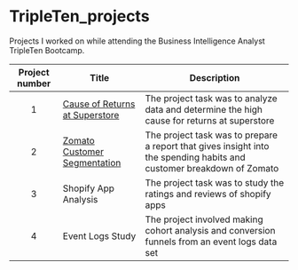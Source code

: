 # TripleTen_projects
Projects I worked on while attending the Business Intelligence Analyst TripleTen Bootcamp.


| Project number | Title | Description |
| :-----------: | ----------- |----------- |
| 1 | [Cause of Returns at Superstore](https://github.com/justyn-plaskon/Data_projects_TripleTen/tree/main/Cause%20of%20Returns%20at%20Superstore)| The project task was to analyze data and determine the high cause for returns at superstore |
| 2 | [Zomato Customer Segmentation](https://github.com/justyn-plaskon/Data_projects_TripleTen/tree/c0e5972758babbe8d08ce8bfab7ddc1e60c520b9/Zomato%20Customer%20Analysis) | The project task was to prepare a report that gives insight into the spending habits and customer breakdown of Zomato|
| 3 | Shopify App Analysis| The project task was to study the ratings and reviews of shopify apps|
| 4 |Event Logs Study | The project involved making cohort analysis and conversion funnels from an event logs data set|
